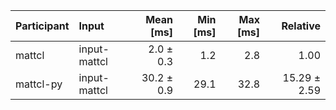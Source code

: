 | Participant | Input | Mean [ms] | Min [ms] | Max [ms] | Relative |
|:---|:---|---:|---:|---:|---:|
| mattcl | input-mattcl | 2.0 ± 0.3 | 1.2 | 2.8 | 1.00 |
| mattcl-py | input-mattcl | 30.2 ± 0.9 | 29.1 | 32.8 | 15.29 ± 2.59 |
